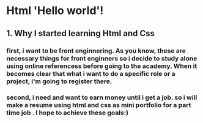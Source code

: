 #  Html 'Hello world'!
## 1. Why I started learning Html and Css
### first, i want to be front enginnering. As you know, these are necessary things for front enginners so i decide to study alone using online referencess before going to the academy. When it becomes clear that what i want to do a specific role or a project, i'm going to register there.
### second, i need and want to earn money until i get a job. so i will make a resume using html and css as mini portfolio for a part time job . I hope to achieve these goals:)
